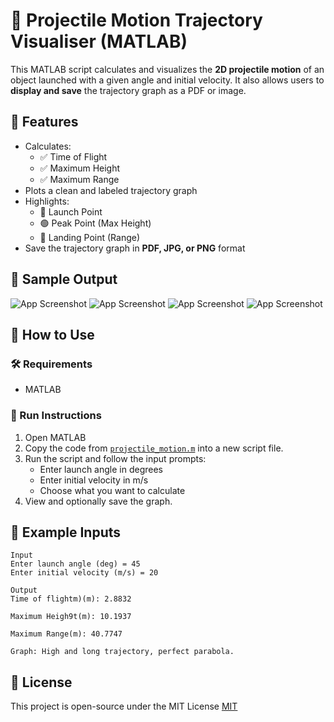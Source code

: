 
# 🎯 Projectile Motion Trajectory Visualiser  (MATLAB)

This MATLAB script calculates and visualizes the **2D projectile motion** of an object launched with a given angle and initial velocity. It also allows users to **display and save** the trajectory graph as a PDF or image.


## 📌 Features

- Calculates:
  - ✅ Time of Flight
  - ✅ Maximum Height
  - ✅ Maximum Range
- Plots a clean and labeled trajectory graph
- Highlights:
  - 🚀 Launch Point
  - 🟢 Peak Point (Max Height)
  - 🔵 Landing Point (Range)
- Save the trajectory graph in **PDF, JPG, or PNG** format


## 📸 Sample Output

![App Screenshot](https://via.placeholder.com/468x300?text=App+Screenshot+Here)
![App Screenshot](https://via.placeholder.com/468x300?text=App+Screenshot+Here)
![App Screenshot](https://via.placeholder.com/468x300?text=App+Screenshot+Here)
![App Screenshot](https://via.placeholder.com/468x300?text=App+Screenshot+Here)


## 🧪 How to Use

### 🛠️ Requirements
- MATLAB 

### 🚀 Run Instructions
1. Open MATLAB
2. Copy the code from [`projectile_motion.m`](Projectile_Motion.mlx) into a new script file.
3. Run the script and follow the input prompts:
   - Enter launch angle in degrees
   - Enter initial velocity in m/s
   - Choose what you want to calculate
4. View and optionally save the graph.
    
## 📂 Example Inputs

```text
Input
Enter launch angle (deg) = 45
Enter initial velocity (m/s) = 20
```
```
Output
Time of flightm)(m): 2.8832

Maximum Heigh9t(m): 10.1937

Maximum Range(m): 40.7747

Graph: High and long trajectory, perfect parabola.
```
## 📃 License

This project is open-source under the MIT License [MIT](https://choosealicense.com/licenses/mit/)

